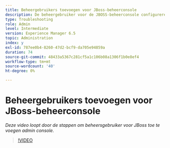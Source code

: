 ```yaml
---
title: Beheergebruikers toevoegen voor JBoss-beheerconsole
description: De beheergebruiker voor de JBOSS-beheerconsole configureren
type: Troubleshooting
role: Admin
level: Intermediate
version: Experience Manager 6.5
topic: Administration
index: y
exl-id: 787ee0b4-8260-47d2-bcf9-da705e94859a
duration: 74
source-git-commit: 48433a5367c281cf5a1c106b08a1306f1b0e8ef4
workflow-type: tm+mt
source-wordcount: '40'
ht-degree: 0%

---
```


# Beheergebruikers toevoegen voor JBoss-beheerconsole

*Deze video loopt door de stappen om beheersgebruiker voor JBoss toe te voegen admin console.*

>[!VIDEO](https://video.tv.adobe.com/v/335484?quality=12&learn=on)
